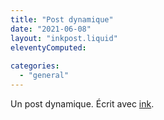 ```yaml
---
title: "Post dynamique"
date: "2021-06-08"
layout: "inkpost.liquid"
eleventyComputed:
  
categories: 
  - "general"
---
```


Un post dynamique. Écrit avec [ink](https://www.inklestudios.com/ink/).

<script>inkload( {% ink "dynamic.ink" %} )</script>
